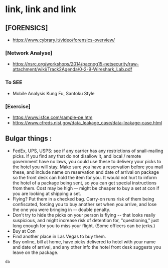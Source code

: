 
# link, link and link
## [FORENSICS]
* https://www.cybrary.it/video/forensics-overview/
### [Network Analyse]
* https://nsrc.org/workshops/2014/pacnog15-netsecurity/raw-attachment/wiki/Track2Agenda/0-2-9-Wireshark_Lab.pdf
### To SEE
* Mobile Analysis Kung Fu, Santoku Style
### [Exercise]
* https://www.isfce.com/sample-pe.htm
* https://www.cfreds.nist.gov/data_leakage_case/data-leakage-case.html
## Bulgar things :
* FedEx, UPS, USPS: see if any carrier has any restrictions of snail-mailing picks. If you find any that do not disallow it, and local / remote government have no laws, you could use these to delivery your picks to the hotel you will stay. Make sure you have a reservation before you mail these, and include name on reservation and date of arrival on package so the front desk can hold the item for you. It would not hurt to inform the hotel of a package being sent, so you can get special instructions from them. Cost may be high -- might be cheaper to buy a set at con if you are looking at shipping a set.
* Flying? Put them in a checked bag. Carry-on runs risk of them being confiscated, forcing you to buy another set when you arrive, and lose the one you were bringing in -- double penalty.
* Don't try to hide the picks on your person is flying -- that looks really suspicious, and might increase risk of detention for, "questioning," just long enough for you to miss your flight. (Some officers can be jerks.)
* Buy at Con
* Find another place in Las Vegas to buy them.
* Buy online, bill at home, have picks delivered to hotel with your name and date of arrival, and any other info the hotel front desk suggests you leave on the package.


```
da
```
